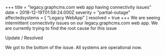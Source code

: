 +++
title = "legacy.graphcms.com web app having connectivity issues"
date = 2018-12-19T01:58:24.000Z
severity = "partial-outage"
affectedsystems = [
  "Legacy WebApp"
]
resolved = true
+++
We are seeing intermittent connectivity issues on our legacy.graphcms.com web app. We are currently trying to find the root cause for this issue

Update / Resolved

We got to the bottom of the issue. All systems are operational now.
